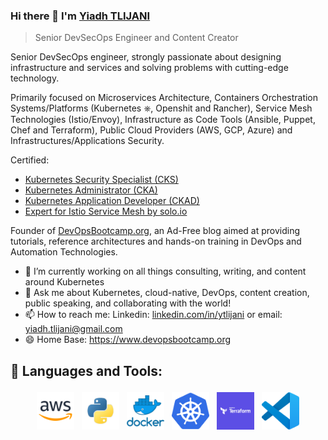 ### Hi there 👋 I'm [Yiadh TLIJANI](https://www.linkedin.com/in/ytlijani/)
> Senior DevSecOps Engineer and Content Creator




<div>
 <p>
Senior DevSecOps engineer, strongly passionate about designing infrastructure and services and solving problems with cutting-edge technology.

Primarily focused on Microservices Architecture, Containers Orchestration Systems/Platforms (Kubernetes ⎈, Openshit and Rancher), Service Mesh Technologies (Istio/Envoy), Infrastructure as Code Tools (Ansible, Puppet, Chef and Terraform), Public Cloud Providers (AWS, GCP, Azure) and Infrastructures/Applications Security.

Certified:
- [Kubernetes Security Specialist (CKS)](https://www.credly.com/badges/1984b599-3202-4221-861a-4f4bfdf46a56)
- [Kubernetes Administrator (CKA)](https://www.credly.com/badges/75d4535e-e475-4df5-9c81-1f2ba465c15b)
- [Kubernetes Application Developer (CKAD)](https://www.credly.com/badges/98e8206e-c806-4eeb-ab7f-87c0058e928a)
- [Expert for Istio Service Mesh by solo.io](https://www.credly.com/badges/55f0c569-7e4b-40e3-b2af-7d0bc063dd69)

Founder of [DevOpsBootcamp.org](https://www.devopsbootcamp.org), an Ad-Free blog aimed at providing tutorials, reference architectures and hands-on training in DevOps and Automation Technologies.
   
   
- 🔭 I’m currently working on all things consulting, writing, and content around Kubernetes 
- 💬 Ask me about Kubernetes, cloud-native, DevOps, content creation, public speaking, and collaborating with the world!
- 📫 How to reach me: Linkedin: [linkedin.com/in/ytlijani](https://www.linkedin.com/in/ytlijani/) or email: yiadh.tlijani@gmail.com
- 😄 Home Base: https://www.devopsbootcamp.org

</p>
</div>

## 🧰 Languages and Tools:
<p align="center">
<img src="https://raw.githubusercontent.com/github/explore/80688e429a7d4ef2fca1e82350fe8e3517d3494d/topics/aws/aws.png" alt="AWS" height="60" style="vertical-align:top; margin:4px">
<img src="https://raw.githubusercontent.com/github/explore/80688e429a7d4ef2fca1e82350fe8e3517d3494d/topics/python/python.png" alt="Python" height="60" style="vertical-align:top; margin:4px">
<img src="https://raw.githubusercontent.com/github/explore/80688e429a7d4ef2fca1e82350fe8e3517d3494d/topics/docker/docker.png" alt="Docker" height="60" style="vertical-align:top; margin:4px">
<img src="https://raw.githubusercontent.com/github/explore/80688e429a7d4ef2fca1e82350fe8e3517d3494d/topics/kubernetes/kubernetes.png" alt="Kubernetes" height="60" style="vertical-align:top; margin:4px">
 <img src="https://raw.githubusercontent.com/github/explore/80688e429a7d4ef2fca1e82350fe8e3517d3494d/topics/terraform/terraform.png" alt="Terraform" height="60" style="vertical-align:top; margin:4px">
<img src="https://raw.githubusercontent.com/github/explore/80688e429a7d4ef2fca1e82350fe8e3517d3494d/topics/visual-studio-code/visual-studio-code.png" alt="VS Code" height="60" style="vertical-align:top; margin:4px">
</p>

<!--
**Yiadh/Yiadh** is a ✨ _special_ ✨ repository because its `README.md` (this file) appears on your GitHub profile.

Here are some ideas to get you started:

- 🔭 I’m currently working on ...
- 🌱 I’m currently learning ...
- 👯 I’m looking to collaborate on ...
- 🤔 I’m looking for help with ...
- 💬 Ask me about ...
- 📫 How to reach me: ...
- 😄 Pronouns: ...
- ⚡ Fun fact: ...
-->
